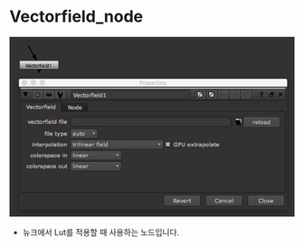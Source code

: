 # Vectorfield\_node

![](../../.gitbook/assets/vectorfield_node.png)

* 뉴크에서 Lut를 적용할 때 사용하는 노드입니다.

